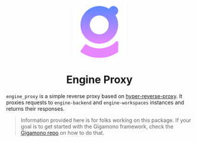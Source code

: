 <div align="center">
    <a href="#" target="_blank">
        <img src="https://raw.githubusercontent.com/appcypher/gigamono-assets/main/avatar-gigamono-boxed.png" alt="Gigamono Logo" width="140" height="140"></img>
    </a>
</div>

<h1 align="center">Engine Proxy</h1>

`engine_proxy` is a simple reverse proxy based on [hyper-reverse-proxy](https://github.com/felipenoris/hyper-reverse-proxy). It proxies requests to `engine-backend` and `engine-workspaces` instances and returns their responses.

> Information provided here is for folks working on this package. If your goal is to get started with the Gigamono framework, check the [Gigamono repo](https://github.com/gigamono/gigamono) on how to do that.

##
